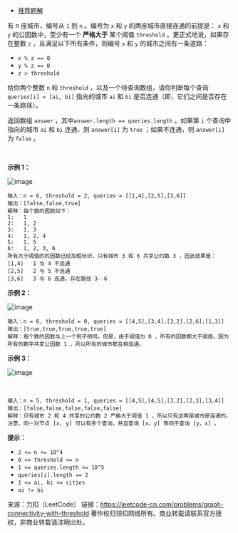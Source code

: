 * [推荐题解](https://leetcode-cn.com/problems/graph-connectivity-with-threshold/solution/shu-xue-bing-cha-ji-by-lucifer1004/)

有 n 座城市，编号从 ```1``` 到 ```n``` 。编号为 ```x``` 和 ```y``` 的两座城市直接连通的前提是： ```x``` 和 ```y``` 的公因数中，至少有一个 **严格大于** 某个阈值 ```threshold``` 。更正式地说，如果存在整数 ```z``` ，且满足以下所有条件，则编号 ```x``` 和 ```y``` 的城市之间有一条道路：

* ```x % z == 0```
* ```y % z == 0```
* ```z > threshold```

给你两个整数 ```n``` 和 ```threshold``` ，以及一个待查询数组，请你判断每个查询 ```queries[i] = [ai, bi]``` 指向的城市 ```ai``` 和 ```bi``` 是否连通（即，它们之间是否存在一条路径）。

返回数组 ```answer``` ，其中```answer.length == queries.length``` 。如果第 ```i``` 个查询中指向的城市 ```ai``` 和 ```bi``` 连通，则 ```answer[i]``` 为 ```true``` ；如果不连通，则 ```answer[i]``` 为 ```false``` 。

 

**示例 1：**


![image](https://github.com/Zhenghao-Liu/LeetCode_problem-and-solution/blob/master/1627.带阈值的图连通性/1627_1.jpg)
 
```
输入：n = 6, threshold = 2, queries = [[1,4],[2,5],[3,6]]
输出：[false,false,true]
解释：每个数的因数如下：
1:   1
2:   1, 2
3:   1, 3
4:   1, 2, 4
5:   1, 5
6:   1, 2, 3, 6
所有大于阈值的的因数已经加粗标识，只有城市 3 和 6 共享公约数 3 ，因此结果是： 
[1,4]   1 与 4 不连通
[2,5]   2 与 5 不连通
[3,6]   3 与 6 连通，存在路径 3--6
```
**示例 2：**


![image](https://github.com/Zhenghao-Liu/LeetCode_problem-and-solution/blob/master/1627.带阈值的图连通性/1627_2.jpg)
 
```
输入：n = 6, threshold = 0, queries = [[4,5],[3,4],[3,2],[2,6],[1,3]]
输出：[true,true,true,true,true]
解释：每个数的因数与上一个例子相同。但是，由于阈值为 0 ，所有的因数都大于阈值。因为所有的数字共享公因数 1 ，所以所有的城市都互相连通。
```
**示例 3：**

![image](https://github.com/Zhenghao-Liu/LeetCode_problem-and-solution/blob/master/1627.带阈值的图连通性/1627_3.jpg)

 
```
输入：n = 5, threshold = 1, queries = [[4,5],[4,5],[3,2],[2,3],[3,4]]
输出：[false,false,false,false,false]
解释：只有城市 2 和 4 共享的公约数 2 严格大于阈值 1 ，所以只有这两座城市是连通的。
注意，同一对节点 [x, y] 可以有多个查询，并且查询 [x，y] 等同于查询 [y，x] 。
```

**提示：**

* ```2 <= n <= 10^4```
* ```0 <= threshold <= n```
* ```1 <= queries.length <= 10^5```
* ```queries[i].length == 2```
* ```1 <= ai, bi <= cities```
* ```ai != bi```

来源：力扣（LeetCode）
链接：https://leetcode-cn.com/problems/graph-connectivity-with-threshold
著作权归领扣网络所有。商业转载请联系官方授权，非商业转载请注明出处。
